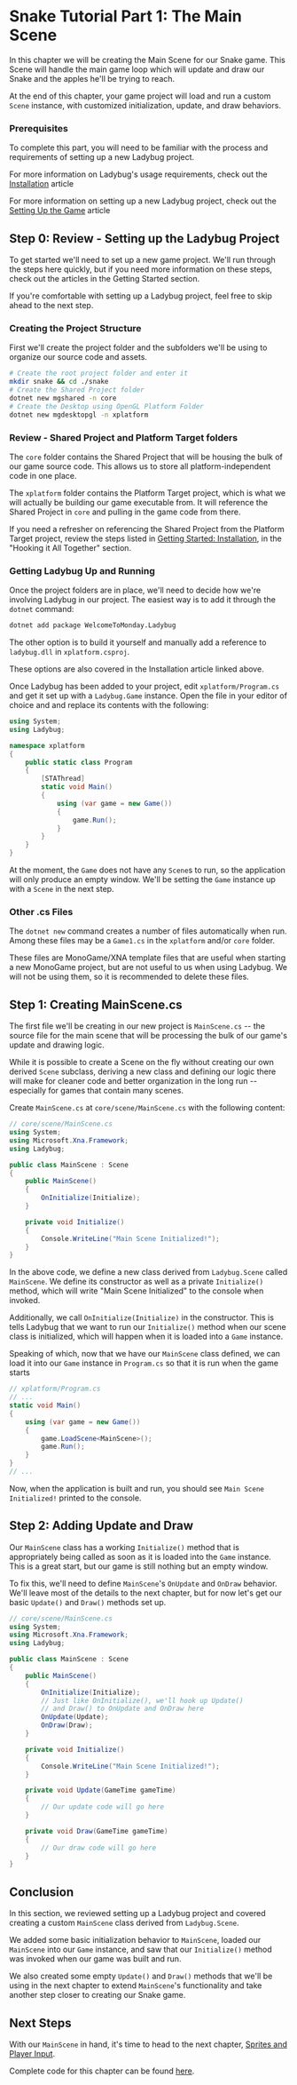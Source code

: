# Snake Tutorial Part 1: The Main Scene
In this chapter we will be creating the Main Scene for our Snake game. This Scene will handle the main game loop which will update and draw our Snake and the apples he'll be trying to reach.

At the end of this chapter, your game project will load and run a custom `Scene` instance, with customized initialization, update, and draw behaviors.

### Prerequisites
To complete this part, you will need to be familiar with the process and requirements of setting up a new Ladybug project.

For more information on Ladybug's usage requirements, check out the [Installation](/articles/getting-started/installation.html) article

For more information on setting up a new Ladybug project, check out the
[Setting Up the Game](/articles/getting-started/setting-up-the-game.html) article

## Step 0: Review - Setting up the Ladybug Project
To get started we'll need to set up a new game project. We'll run through the steps here quickly, but if you need more information on these steps, check out the articles in the Getting Started section.

If you're comfortable with setting up a Ladybug project, feel free to skip ahead to the next step.

### Creating the Project Structure
First we'll create the project folder and the subfolders we'll be using to organize our source code and assets.
```bash
# Create the root project folder and enter it
mkdir snake && cd ./snake
# Create the Shared Project folder
dotnet new mgshared -n core
# Create the Desktop using OpenGL Platform Folder
dotnet new mgdesktopgl -n xplatform
```
### Review - Shared Project and Platform Target folders
The `core` folder contains the Shared Project that will be housing the bulk of our game source code. This allows us to store all platform-independent code in one place.

The `xplatform` folder contains the Platform Target project, which is what we will actually be building our game executable from. It will reference the Shared Project in `core` and pulling in the game code from there.

If you need a refresher on referencing the Shared Project from the Platform Target project, review the steps listed in [Getting Started: Installation](/articles/getting-started/installation.html), in the "Hooking it All Together" section.

### Getting Ladybug Up and Running
Once the project folders are in place, we'll need to decide how we're involving Ladybug in our project. The easiest way is to add it through the `dotnet` command:
```bash
dotnet add package WelcomeToMonday.Ladybug
```

The other option is to build it yourself and manually add a reference to `ladybug.dll` in `xplatform.csproj`.

These options are also covered in the Installation article linked above.

Once Ladybug has been added to your project, edit `xplatform/Program.cs` and get it set up with a `Ladybug.Game` instance. Open the file in your editor of choice and and replace its contents with the following:
```csharp
using System;
using Ladybug;

namespace xplatform
{
	public static class Program
	{
		[STAThread]
		static void Main()
		{
			using (var game = new Game())
			{
				game.Run();
			}
		}
	}
}
```
At the moment, the `Game` does not have any `Scene`s to run, so the application will only produce an empty window. We'll be setting the `Game` instance up with a `Scene` in the next step.

### Other .cs Files
The `dotnet new` command creates a number of files automatically when run. Among these files may be a `Game1.cs` in the `xplatform` and/or `core` folder.

These files are MonoGame/XNA template files that are useful when starting a new MonoGame project, but are not useful to us when using Ladybug. We will not be using them, so it is recommended to delete these files.

## Step 1: Creating MainScene.cs
The first file we'll be creating in our new project is `MainScene.cs` -- the source file for the main scene that will be processing the bulk of our game's update and drawing logic.

While it is possible to create a Scene on the fly without creating our own derived `Scene` subclass, deriving a new class and defining our logic there will make for cleaner code and better organization in the long run -- especially for games that contain many scenes.

Create `MainScene.cs` at `core/scene/MainScene.cs` with the following content:
```csharp
// core/scene/MainScene.cs
using System;
using Microsoft.Xna.Framework;
using Ladybug;

public class MainScene : Scene
{
	public MainScene()
	{
		OnInitialize(Initialize);
	}

	private void Initialize()
	{
		Console.WriteLine("Main Scene Initialized!");
	}
}
```
In the above code, we define a new class derived from `Ladybug.Scene` called `MainScene`. We define its constructor as well as a private `Initialize()` method, which will write "Main Scene Initialized" to the console when invoked.

Additionally, we call `OnInitialize(Initialize)` in the constructor. This is tells Ladybug that we want to run our `Initialize()` method when our scene class is initialized, which will happen when it is loaded into a `Game` instance.

Speaking of which, now that we have our `MainScene` class defined, we can load it into our `Game` instance in `Program.cs` so that it is run when the game starts
```csharp
// xplatform/Program.cs
// ...
static void Main()
{
	using (var game = new Game())
	{
		game.LoadScene<MainScene>();
		game.Run();
	}
}
// ...
```
Now, when the application is built and run, you should see `Main Scene Initialized!` printed to the console.

## Step 2: Adding Update and Draw
Our `MainScene` class has a working `Initialize()` method that is appropriately being called as soon as it is loaded into the `Game` instance. This is a great start, but our game is still nothing but an empty window.

To fix this, we'll need to define `MainScene`'s `OnUpdate` and `OnDraw` behavior. We'll leave most of the details to the next chapter, but for now let's get our basic `Update()` and `Draw()` methods set up.
```csharp
// core/scene/MainScene.cs
using System;
using Microsoft.Xna.Framework;
using Ladybug;

public class MainScene : Scene
{
	public MainScene()
	{
		OnInitialize(Initialize);
		// Just like OnInitialize(), we'll hook up Update()
		// and Draw() to OnUpdate and OnDraw here
		OnUpdate(Update);
		OnDraw(Draw);
	}

	private void Initialize()
	{
		Console.WriteLine("Main Scene Initialized!");
	}

	private void Update(GameTime gameTime)
	{
		// Our update code will go here
	}

	private void Draw(GameTime gameTime)
	{
		// Our draw code will go here
	}
}
```

## Conclusion
In this section, we reviewed setting up a Ladybug project and covered creating a custom `MainScene` class derived from `Ladybug.Scene`.

We added some basic initialization behavior to `MainScene`, loaded our `MainScene` into our `Game` instance, and saw that our `Initialize()` method was invoked when our game was built and run.

We also created some empty `Update()` and `Draw()` methods that we'll be using in the next chapter to extend `MainScene`'s functionality and take another step closer to creating our Snake game.

## Next Steps

With our `MainScene` in hand, it's time to head to the next chapter, [Sprites and Player Input](/articles/tutorials/1/2.html).

Complete code for this chapter can be found [here](https://github.com/WelcomeToMonday/ladybug-samples/tree/main/tutorials/1/chapter1).